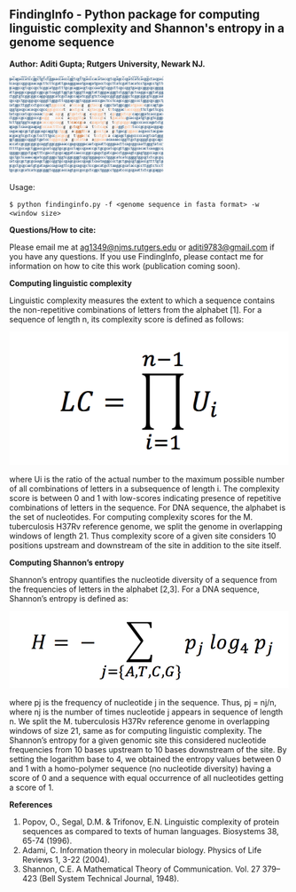 
FindingInfo - Python package for computing linguistic complexity and Shannon's entropy in a genome sequence
-----------------------------------------------------------------------------------------------------------

**Author: Aditi Gupta; Rutgers University, Newark NJ.**

![FindingInfo Logo](/findingInfo_logo.png)

Usage:
```
$ python findinginfo.py -f <genome sequence in fasta format> -w <window size>
```

**Questions/How to cite:**

Please email me at ag1349@njms.rutgers.edu or aditi9783@gmail.com if you have any questions.
If you use FindingInfo, please contact me for information on how to cite this work (publication coming soon).

**Computing linguistic complexity**

Linguistic complexity measures the extent to which a sequence contains the non-repetitive combinations of letters from the alphabet [1]. For a sequence of length n, its complexity score is defined as follows:

![LC equation](/LinguisticComplex_eqn.png)

where Ui is the ratio of the actual number to the maximum possible number of all combinations of letters in a subsequence of length i. The complexity score is between 0 and 1 with low-scores indicating presence of repetitive combinations of letters in the sequence. For DNA sequence, the alphabet is the set of nucleotides. For computing complexity scores for the M. tuberculosis H37Rv reference genome, we split the genome in overlapping windows of length 21. Thus complexity score of a given site considers 10 positions upstream and downstream of the site in addition to the site itself.

**Computing Shannon’s entropy**

Shannon’s entropy quantifies the nucleotide diversity of a sequence from the frequencies of letters in the alphabet [2,3]. For a DNA sequence, Shannon’s entropy is defined as:

![H equation](/ShannonEntropy_eqn.png)

where pj is the frequency of nucleotide j in the sequence. Thus, pj = nj/n, where nj is the number of times nucleotide j appears in sequence of length n. We split the M. tuberculosis H37Rv reference genome in overlapping windows of size 21, same as for computing linguistic complexity. The Shannon’s entropy for a given genomic site this considered nucleotide frequencies from 10 bases upstream to 10 bases downstream of the site. By setting the logarithm base to 4, we obtained the entropy values between 0 and 1 with a homo-polymer sequence (no nucleotide diversity) having a score of 0 and a sequence with equal occurrence of all nucleotides getting a score of 1.

**References**
1.	Popov, O., Segal, D.M. & Trifonov, E.N. Linguistic complexity of protein sequences as compared to texts of human languages. Biosystems 38, 65-74 (1996).
2.	Adami, C. Information theory in molecular biology. Physics of Life Reviews 1, 3-22 (2004).
3.	Shannon, C.E. A Mathematical Theory of Communication. Vol. 27 379–423 (Bell System Technical
Journal, 1948).


